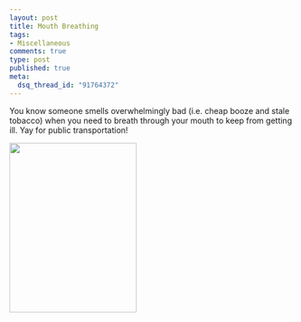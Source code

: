 ```yaml
--- 
layout: post
title: Mouth Breathing
tags: 
- Miscellaneous
comments: true
type: post
published: true
meta: 
  dsq_thread_id: "91764372"
---
```

You know someone smells overwhelmingly bad (i.e. cheap booze and stale tobacco) when you need to breath through your mouth to keep from getting ill. Yay for public transportation!
<p><a href="http://brethorsting.com/blog/wp-content/uploads/2009/01/p-640-480-036a5c34-0704-4d9d-b7f4-4d33fff3656b.jpeg"><img src="http://brethorsting.com/blog/wp-content/uploads/2009/01/p-640-480-036a5c34-0704-4d9d-b7f4-4d33fff3656b.jpeg" alt="" width="225" height="300" class="alignnone size-full wp-image-364" /></a></p>
